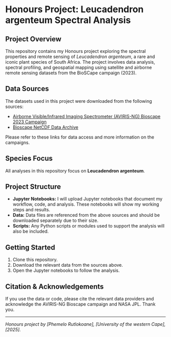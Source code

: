 # Honours Project: Leucadendron argenteum Spectral Analysis

## Project Overview

This repository contains my Honours project exploring the spectral properties and remote sensing of *Leucadendron argenteum*, a rare and iconic plant species of South Africa. The project involves data analysis, spectral profiling, and geospatial mapping using satellite and airborne remote sensing datasets from the BioSCape campaign (2023).

## Data Sources

The datasets used in this project were downloaded from the following sources:

- [Airborne Visible/Infrared Imaging Spectrometer (AVIRIS-NG) Bioscape 2023 Campaign](https://popo.jpl.nasa.gov/avng/y23_bioscape/)
- [Bioscape NetCDF Data Archive](https://popo.jpl.nasa.gov/pub/bioscape_netCDF/)

Please refer to these links for data access and more information on the campaigns.

## Species Focus

All analyses in this repository focus on **Leucadendron argenteum**.

## Project Structure

- **Jupyter Notebooks:** I will upload Jupyter notebooks that document my workflow, code, and analysis. These notebooks will show my working steps and results.
- **Data:** Data files are referenced from the above sources and should be downloaded separately due to their size.
- **Scripts:** Any Python scripts or modules used to support the analysis will also be included.

## Getting Started

1. Clone this repository.
2. Download the relevant data from the sources above.
3. Open the Jupyter notebooks to follow the analysis.

## Citation & Acknowledgements

If you use the data or code, please cite the relevant data providers and acknowledge the AVIRIS-NG Bioscape campaign and NASA JPL. Thank you.

---

*Honours project by [Phemelo Rutlokoane], [University of the western Cape], [2025].*
